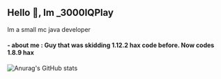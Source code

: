## Hello 👋, Im _3000IQPlay

Im a small mc java developer

#### - about me : Guy that was skidding 1.12.2 hax code before. Now codes 1.8.9 hax

![Anurag's GitHub stats](https://github-readme-stats.vercel.app/api?username=3000IQPlay&bg_color=30,e96443,904e95&title_color=fff&text_color=fff)
